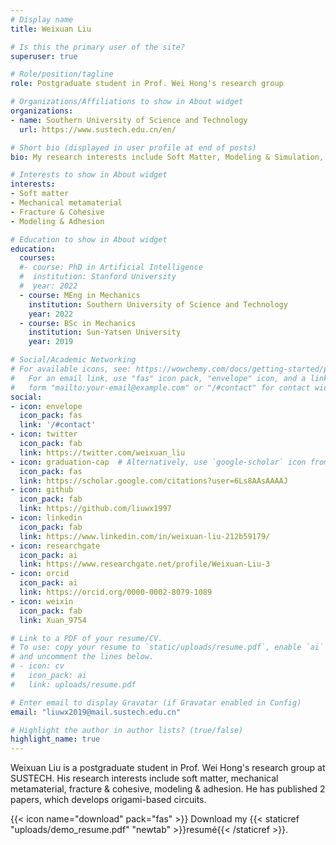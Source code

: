 ```yaml
---
# Display name
title: Weixuan Liu

# Is this the primary user of the site?
superuser: true

# Role/position/tagline
role: Postgraduate student in Prof. Wei Hong's research group

# Organizations/Affiliations to show in About widget
organizations:
- name: Southern University of Science and Technology
  url: https://www.sustech.edu.cn/en/

# Short bio (displayed in user profile at end of posts)
bio: My research interests include Soft Matter, Modeling & Simulation, Origami Structure, Fracture & Adhesion.

# Interests to show in About widget
interests:
- Soft matter
- Mechanical metamaterial
- Fracture & Cohesive
- Modeling & Adhesion

# Education to show in About widget
education:
  courses:
  #- course: PhD in Artificial Intelligence
  #  institution: Stanford University
  #  year: 2022
  - course: MEng in Mechanics
    institution: Southern University of Science and Technology
    year: 2022
  - course: BSc in Mechanics
    institution: Sun-Yatsen University
    year: 2019

# Social/Academic Networking
# For available icons, see: https://wowchemy.com/docs/getting-started/page-builder/#icons
#   For an email link, use "fas" icon pack, "envelope" icon, and a link in the
#   form "mailto:your-email@example.com" or "/#contact" for contact widget.
social:
- icon: envelope
  icon_pack: fas
  link: '/#contact'
- icon: twitter
  icon_pack: fab
  link: https://twitter.com/weixuan_liu
- icon: graduation-cap  # Alternatively, use `google-scholar` icon from `ai` icon pack
  icon_pack: fas
  link: https://scholar.google.com/citations?user=6Ls8AAsAAAAJ
- icon: github
  icon_pack: fab
  link: https://github.com/liuwx1997
- icon: linkedin
  icon_pack: fab
  link: https://www.linkedin.com/in/weixuan-liu-212b59179/
- icon: researchgate
  icon_pack: ai
  link: https://www.researchgate.net/profile/Weixuan-Liu-3
- icon: orcid
  icon_pack: ai
  link: https://orcid.org/0000-0002-8079-1089
- icon: weixin
  icon_pack: fab
  link: Xuan_9754

# Link to a PDF of your resume/CV.
# To use: copy your resume to `static/uploads/resume.pdf`, enable `ai` icons in `params.toml`, 
# and uncomment the lines below.
# - icon: cv
#   icon_pack: ai
#   link: uploads/resume.pdf

# Enter email to display Gravatar (if Gravatar enabled in Config)
email: "liuwx2019@mail.sustech.edu.cn"

# Highlight the author in author lists? (true/false)
highlight_name: true
---
```


Weixuan Liu is a postgraduate student in Prof. Wei Hong's research group at SUSTECH. His research interests include soft matter, mechanical metamaterial, fracture & cohesive, modeling & adhesion. He has published 2 papers, which develops origami-based circuits.


{{< icon name="download" pack="fas" >}} Download my {{< staticref "uploads/demo_resume.pdf" "newtab" >}}resumé{{< /staticref >}}.
